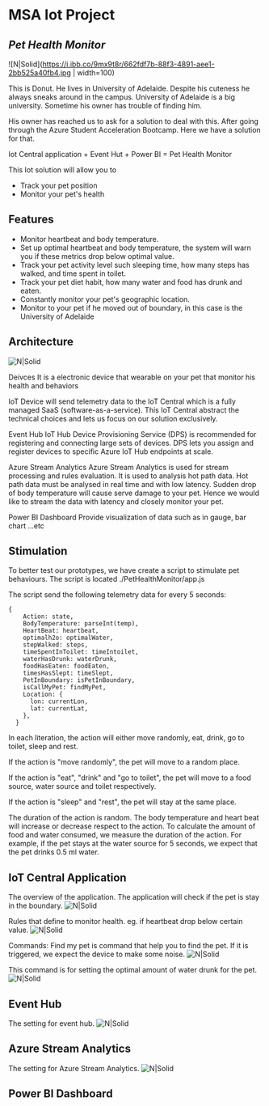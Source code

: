 # MSA Iot Project
## _Pet Health Monitor_

![N|Solid](https://i.ibb.co/9mx9t8r/662fdf7b-88f3-4891-aee1-2bb525a40fb4.jpg | width=100)

This is Donut. He lives in University of Adelaide. Despite his cuteness he always sneaks around in the campus. University of Adelaide is a big university. Sometime his owner has trouble of finding him.

His owner has reached us to ask for a solution to deal with this. After going through the Azure Student Acceleration Bootcamp. Here we have a solution for that.

Iot Central application + Event Hut + Power BI = Pet Health Monitor

This Iot solution will allow you to

- Track your pet position
- Monitor your pet's health 

## Features

- Monitor heartbeat and body temperature.
- Set up optimal heartbeat and body temperature, the system will warn you if these metrics drop below optimal value.
- Track your pet activity level such sleeping time, how many steps has walked, and time spent in toilet.
- Track your pet diet habit, how many water and food has drunk and eaten.
- Constantly monitor your pet's geographic location.
- Monitor to your pet if he moved out of boundary, in this case is the University of Adelaide

## Architecture
![N|Solid](https://dm2305files.storage.live.com/y4mdSTnYN3v9WST-tdy4P3z0pM7A1ek_HDo4dlar_mrBPqcSuYVrcon_UD0ArE9MuYfyBao3Znalbj1YS9liCee1EHKa0Ty5R7E_KFi4MacJ5LGsHygVp29rIur-u16Fv3FdZSYjgPzAaCR2-p4B3QdTKI9l1-GsjpGbQJ8bvlm9cJxyzYvDtPMqoBFKAlOm3zs?width=1666&height=354&cropmode=none)

Deivces
It is a electronic device that wearable on your pet that monitor his health and behaviors

IoT
Device will send telemetry data to the IoT Central which is a fully managed SaaS (software-as-a-service). This IoT Central abstract the technical choices and lets us focus on our solution exclusively.

Event Hub
IoT Hub Device Provisioning Service (DPS) is recommended for registering and connecting large sets of devices. DPS lets you assign and register devices to specific Azure IoT Hub endpoints at scale.

Azure Stream Analytics
Azure Stream Analytics is used for stream processing and rules evaluation. It is used to analysis hot path data. Hot path data must be analysed in real time and with low latency. Sudden drop of body temperature will cause serve damage to your pet. Hence we would like to stream the data with latency and closely monitor your pet.

Power BI Dashboard
Provide visualization of data such as in gauge, bar chart ...etc

## Stimulation
To better test our prototypes, we have create a script to stimulate pet behaviours. The script is located ./PetHealthMonitor/app.js

The script send the following telemetry data for every 5 seconds:
```
{
    Action: state,
    BodyTemperature: parseInt(temp),
    HeartBeat: heartbeat,
    optimalh2o: optimalWater,
    stepWalked: steps,
    timeSpentInToilet: timeIntoilet,
    waterHasDrunk: waterDrunk,
    foodHasEaten: foodEaten,
    timesHasSlept: timeSlept,
    PetInBoundary: isPetInBoundary,
    isCallMyPet: findMyPet,
    Location: {
      lon: currentLon,
      lat: currentLat,
    },
  }
```

In each literation, the action will either move randomly, eat, drink, go to toilet, sleep and rest.

If the action is "move randomly", the pet will move to a random place.

If the action is "eat", "drink" and "go to toilet", the pet will move to a food source, water source and toilet respectively.

If the action is "sleep" and "rest", the pet will stay at the same place.

The duration of the action is random. The body temperature and heart beat will increase or decrease respect to the action. To calculate the amount of food and water consumed, we measure the duration of the action. For example, if the pet stays at the water source for 5 seconds, we expect that the pet drinks 0.5 ml water.

## IoT Central Application
The overview of the application. The application will check if the pet is stay in the boundary.
![N|Solid](https://i.ibb.co/hKPdZ88/Screen-Shot-2021-09-15-at-8-48-19-pm.png)

Rules that define to monitor health. eg. if heartbeat drop below certain value.
![N|Solid](https://i.ibb.co/25gNjgx/Screen-Shot-2021-09-15-at-8-51-56-pm.png)

Commands:
Find my pet is command that help you to find the pet. If it is triggered, we expect the device to make some noise.
![N|Solid](https://i.ibb.co/94Sjv2V/Screen-Shot-2021-09-15-at-8-58-06-pm.png)

This command is for setting the optimal amount of water drunk for the pet. 
![N|Solid](https://i.ibb.co/MCD36cG/Screen-Shot-2021-09-15-at-8-59-29-pm.png)

## Event Hub
The setting for event hub.
![N|Solid](https://i.ibb.co/hHKcj8d/Screen-Shot-2021-09-15-at-9-11-10-pm.png)

## Azure Stream Analytics
The setting for Azure Stream Analytics.
![N|Solid](https://i.ibb.co/1X2mfyG/Screen-Shot-2021-09-15-at-9-13-21-pm.png)

## Power BI Dashboard
